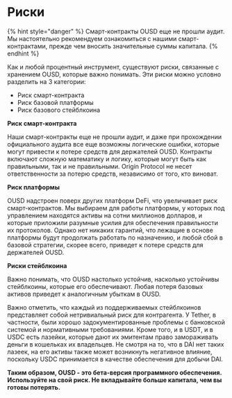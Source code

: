 # Риски

{% hint style="danger" %}
Смарт-контракты OUSD еще не прошли аудит. Мы настоятельно рекомендуем ознакомиться с нашими смарт-контрактами, прежде чем вносить значительные суммы капитала.
{% endhint %}

Как и любой процентный инструмент, существуют риски, связанные с хранением OUSD, которые важно понимать. Эти риски можно условно разделить на 3 категории:

* Риск смарт-контракта
* Риск базовой платформы
* Риск базового стейблкоина

**Риск смарт-контракта**

Наши смарт-контракты еще не прошли аудит, и даже при прохождении официального аудита все еще возможны логические ошибки, которые могут привести к потере средств для держателей OUSD. Контракты включают сложную математику и логику, которые могут быть как правильными, так и не правильными. Origin Protocol не несет ответственности за потерю средств, независимо от того, кто виноват.

**Риск платформы**

OUSD надстроен поверх других платформ DeFi, что увеличивает риск смарт-контрактов. Мы выбираем для работы платформы, у которых под управлением находятся активы на сотни миллионов долларов, и которые приложили разумные усилия для обеспечения правильности их протоколов. Однако нет никаких гарантий, что лежащие в основе платформы будут продолжать работать по назначению, и любой сбой в базовой стратегии, скорее всего, приведет к потере средств для держателей OUSD.

**Риски стейблкоина**

Важно понимать, что OUSD настолько устойчив, насколько устойчивы стейблкоины, которые его обеспечивают. Любая потеря базовых активов приведет к аналогичным убыткам в OUSD.

Важно отметить, что каждый из поддерживаемых стейблкоинов представляет собой нетривиальный риск для контрагента. У Tether, в частности, были хорошо задокументированные проблемы с банковской системой и нормативными требованиями. Кроме того, и в USDT, и в USDC есть лазейки, которые дают их эмитентам право замораживать деньги в кошельках их владельцев. Не смотря на то, что в DAI нет таких лазеек, на его активы также может возникнуть негативное влияние, поскольку USDC принимается в качестве обеспечения для добычи DAI.

**Таким образом, OUSD - это бета-версия программного обеспечения. Используйте на свой риск. Не вкладывайте больше капитала, чем вы готовы потерять.**







